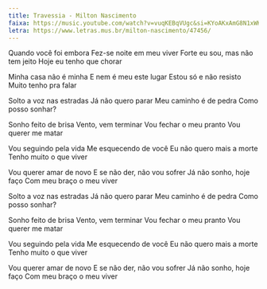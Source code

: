```yaml
---
title: Travessia - Milton Nascimento
faixa: https://music.youtube.com/watch?v=vuqKEBqVUgc&si=KYoAKxAmG8N1xWKv
letra: https://www.letras.mus.br/milton-nascimento/47456/
---
```


Quando você foi embora
Fez-se noite em meu viver
Forte eu sou, mas não tem jeito
Hoje eu tenho que chorar

Minha casa não é minha
E nem é meu este lugar
Estou só e não resisto
Muito tenho pra falar

Solto a voz nas estradas
Já não quero parar
Meu caminho é de pedra
Como posso sonhar?

Sonho feito de brisa
Vento, vem terminar
Vou fechar o meu pranto
Vou querer me matar

Vou seguindo pela vida
Me esquecendo de você
Eu não quero mais a morte
Tenho muito o que viver

Vou querer amar de novo
E se não der, não vou sofrer
Já não sonho, hoje faço
Com meu braço o meu viver

Solto a voz nas estradas
Já não quero parar
Meu caminho é de pedra
Como posso sonhar?

Sonho feito de brisa
Vento, vem terminar
Vou fechar o meu pranto
Vou querer me matar

Vou seguindo pela vida
Me esquecendo de você
Eu não quero mais a morte
Tenho muito o que viver

Vou querer amar de novo
E se não der, não vou sofrer
Já não sonho, hoje faço
Com meu braço o meu viver
